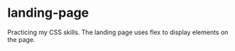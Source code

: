 # landing-page
Practicing my CSS skills. The landing page uses flex to display elements on the page.
